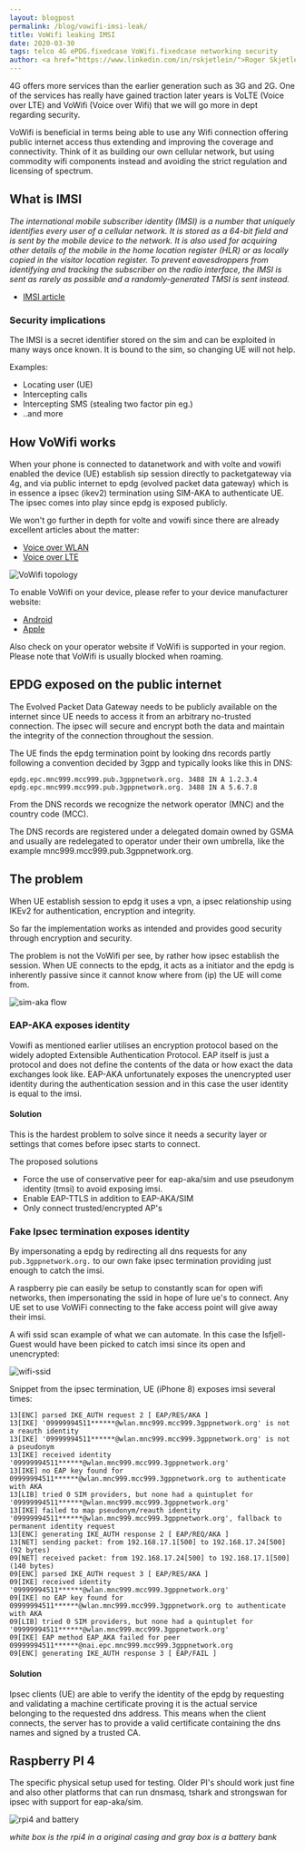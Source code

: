 ```yaml
---
layout: blogpost
permalink: /blog/vowifi-imsi-leak/
title: VoWifi leaking IMSI
date: 2020-03-30
tags: telco 4G ePDG.fixedcase VoWifi.fixedcase networking security
author: <a href="https://www.linkedin.com/in/rskjetlein/">Roger Skjetlein</a>, Senior Software Engineer
---
```


4G offers more services than the earlier generation such as 3G and 2G. One of
the services has really have gained traction later years is VoLTE (Voice
over LTE) and VoWifi (Voice over Wifi) that we will go more in dept regarding security.

VoWifi is beneficial in terms being able to use any Wifi connection offering public
internet access thus extending and improving the coverage and connectivity.
Think of it as building our own cellular network, but
using commodity wifi components instead and avoiding the strict regulation and
licensing of spectrum.

## What is IMSI
*The international mobile subscriber identity (IMSI) is a number that uniquely
identifies every user of a cellular network. It is stored as a 64-bit field
and is sent by the mobile device to the network. It is also used for acquiring
other details of the mobile in the home location register (HLR) or as locally
copied in the visitor location register. To prevent eavesdroppers from
identifying and tracking the subscriber on the radio interface, the IMSI is sent
as rarely as possible and a randomly-generated TMSI is sent instead.*

* [IMSI article](https://en.wikipedia.org/wiki/International_mobile_subscriber_identity)

### Security implications
The IMSI is a secret identifier stored on the sim and can be exploited in many
ways once known. It is bound to the sim, so changing UE will not help.

Examples:
* Locating user (UE)
* Intercepting calls
* Intercepting SMS (stealing two factor pin eg.)
* ..and more

## How VoWifi works
When your phone is connected to datanetwork and with volte and vowifi enabled
the device (UE) establish sip session directly to packetgateway via 4g, and via
public internet to epdg (evolved packet data gateway) which is in essence a
ipsec (ikev2) termination using SIM-AKA to authenticate UE. The ipsec comes into
play since epdg is exposed publicly.

We won't go further in depth for volte and vowifi since there are already
excellent articles about the matter:
* [Voice over WLAN](https://en.wikipedia.org/wiki/Voice_over_WLAN)
* [Voice over LTE](https://en.wikipedia.org/wiki/Voice_over_LTE)

![VoWifi topology](/img/blog/vowifi-imsi-leak/vowifi.jpg)

To enable VoWifi on your device, please refer to your device manufacturer website:

* [Android](https://support.google.com/phoneapp/answer/2811843?hl=en)
* [Apple](https://support.apple.com/en-in/HT203032)

Also check on your operator website if VoWifi is supported in your region. Please note that VoWifi is usually blocked when roaming.


## EPDG exposed on the public internet
The Evolved Packet Data Gateway needs to be publicly available on the internet
since UE needs to access it from an arbitrary no-trusted connection. The ipsec
will secure and encrypt both the data and maintain the integrity of the
connection throughout the session.

The UE finds the epdg termination point by looking dns records partly following
a convention decided by 3gpp and typically looks like this in DNS:

```
epdg.epc.mnc999.mcc999.pub.3gppnetwork.org. 3488 IN A 1.2.3.4
epdg.epc.mnc999.mcc999.pub.3gppnetwork.org. 3488 IN A 5.6.7.8
```

From the DNS records we recognize the network operator (MNC) and the
country code (MCC).

The DNS records are registered under a delegated domain owned by GSMA and
usually are redelegated to operator under their own umbrella, like the example
mnc999.mcc999.pub.3gppnetwork.org.

## The problem
When UE establish session to epdg it uses a vpn, a ipsec relationship using
IKEv2 for authentication, encryption and integrity.

So far the implementation works as intended and provides good security through
encryption and security.

The problem is not the VoWifi per see, by rather how ipsec establish the
session. When UE connects to the epdg, it acts as a initiator and the epdg is
inherently passive since it cannot know where from (ip) the UE will come from.

![sim-aka flow](/img/blog/vowifi-imsi-leak/sim-aka.png)

### EAP-AKA exposes identity
Vowifi as mentioned earlier utilises an encryption protocol based on the widely
adopted Extensible Authentication Protocol. EAP itself is just a protocol and
does not define the contents of the data or how exact the data exchanges look
like. EAP-AKA unfortunately exposes the unencrypted user identity during
the authentication session and in this case the user identity is equal to the
imsi.

#### Solution
This is the hardest problem to solve since it needs a security layer or settings
that comes before ipsec starts to connect.

The proposed solutions
* Force the use of conservative peer for eap-aka/sim
and use pseudonym identity (tmsi) to avoid exposing imsi.
* Enable EAP-TTLS in addition to EAP-AKA/SIM
* Only connect trusted/encrypted AP's

### Fake Ipsec termination exposes identity
By impersonating a epdg by redirecting all dns requests for any
`pub.3gppnetwork.org.` to our own fake ipsec termination providing just enough
to catch the imsi.

A raspberry pie can easily be setup to constantly scan for open wifi networks,
then impersonating the ssid in hope of lure ue's to connect. Any UE set to use
VoWiFi connecting to the fake access point will give away their imsi.

A wifi ssid scan example of what we can automate. In this case the Isfjell-Guest
would have been picked to catch imsi since its open and unencrypted:

![wifi-ssid](/img/blog/vowifi-imsi-leak/wlan-ssid.png)

Snippet from the ipsec termination, UE (iPhone 8) exposes imsi several times:
```
13[ENC] parsed IKE_AUTH request 2 [ EAP/RES/AKA ]
13[IKE] '09999994511******@wlan.mnc999.mcc999.3gppnetwork.org' is not a reauth identity
13[IKE] '09999994511******@wlan.mnc999.mcc999.3gppnetwork.org' is not a pseudonym
13[IKE] received identity '09999994511******@wlan.mnc999.mcc999.3gppnetwork.org'
13[IKE] no EAP key found for 09999994511******@wlan.mnc999.mcc999.3gppnetwork.org to authenticate with AKA
13[LIB] tried 0 SIM providers, but none had a quintuplet for '09999994511******@wlan.mnc999.mcc999.3gppnetwork.org'
13[IKE] failed to map pseudonym/reauth identity '09999994511******@wlan.mnc999.mcc999.3gppnetwork.org', fallback to permanent identity request
13[ENC] generating IKE_AUTH response 2 [ EAP/REQ/AKA ]
13[NET] sending packet: from 192.168.17.1[500] to 192.168.17.24[500] (92 bytes)
09[NET] received packet: from 192.168.17.24[500] to 192.168.17.1[500] (140 bytes)
09[ENC] parsed IKE_AUTH request 3 [ EAP/RES/AKA ]
09[IKE] received identity '09999994511******@wlan.mnc999.mcc999.3gppnetwork.org'
09[IKE] no EAP key found for 09999994511******@wlan.mnc999.mcc999.3gppnetwork.org to authenticate with AKA
09[LIB] tried 0 SIM providers, but none had a quintuplet for '09999994511******@wlan.mnc999.mcc999.3gppnetwork.org'
09[IKE] EAP method EAP_AKA failed for peer 09999994511******@nai.epc.mnc999.mcc999.3gppnetwork.org
09[ENC] generating IKE_AUTH response 3 [ EAP/FAIL ]
```

#### Solution
Ipsec clients (UE) are able to verify the identity of the epdg by requesting
and validating a machine certificate proving it is the actual service belonging
to the requested dns address. This means when the client connects, the server
has to provide a valid certificate containing the dns names and signed by a
trusted CA.

## Raspberry PI 4

The specific physical setup used for testing. Older PI's should work just fine and also
other platforms that can run dnsmasq, tshark and strongswan for ipsec with
support for eap-aka/sim.

![rpi4 and battery](/img/blog/vowifi-imsi-leak/rpi4-batt.jpg)

*white box is the rpi4 in a original casing and gray box is a battery bank*
